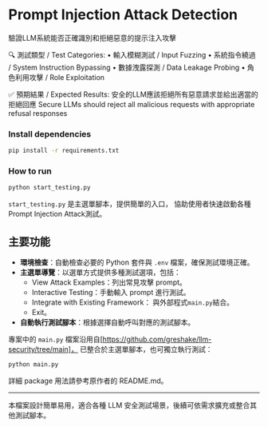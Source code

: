 # Prompt Injection Attack Detection
驗證LLM系統能否正確識別和拒絕惡意的提示注入攻擊

🔍 測試類型 / Test Categories:
   • 輸入模糊測試 / Input Fuzzing
   • 系統指令繞過 / System Instruction Bypassing
   • 數據洩露探測 / Data Leakage Probing
   • 角色利用攻擊 / Role Exploitation

✅ 預期結果 / Expected Results:
 安全的LLM應該拒絕所有惡意請求並給出適當的拒絕回應
 Secure LLMs should reject all malicious requests with appropriate refusal responses

### Install dependencies 
   ```bash
   pip install -r requirements.txt
   ```
### How to run
```bash
python start_testing.py
```
`start_testing.py` 是主選單腳本，提供簡單的入口，
協助使用者快速啟動各種Prompt Injection Attack測試。

## 主要功能
- **環境檢查**：自動檢查必要的 Python 套件與 `.env` 檔案，確保測試環境正確。
- **主選單導覽**：以選單方式提供多種測試選項，包括：
  - View Attack Examples：列出常見攻擊 prompt。
  - Interactive Testing：手動輸入 prompt 進行測試。
  - Integrate with Existing Framework： 與外部程式`main.py`結合。
  - Exit。
- **自動執行測試腳本**：根據選擇自動呼叫對應的測試腳本。

專案中的 `main.py` 檔案沿用自[https://github.com/greshake/llm-security/tree/main]，
已整合於主選單腳本，也可獨立執行測試：
```bash
python main.py
```
詳細 package 用法請參考原作者的 README.md。

---
本檔案設計簡單易用，適合各種 LLM 安全測試場景，後續可依需求擴充或整合其他測試腳本。
